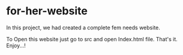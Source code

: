 # for-her-website
In this project, we had created a complete fem needs website.

To Open this website just go to src and open Index.html file.
That's it.
Enjoy...!
